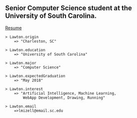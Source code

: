 ## Senior Computer Science student at the University of South Carolina.
[Resume](https://github.com/LawtonM/LawtonM.github.io/blob/master/files/Resume.pdf)

    > Lawton.origin
        => "Charleston, SC"

    > Lawton.education
        => "University of South Carolina"

    > Lawton.major
        => "Computer Science"

    > Lawton.expectedGraduation
        => "May 2018"

    > Lawton.interest
        => "Artificial Intelligence, Machine Learning,
            WebApp Development, Drawing, Running"

    > Lawton.email
        =>lmizell@email.sc.edu
